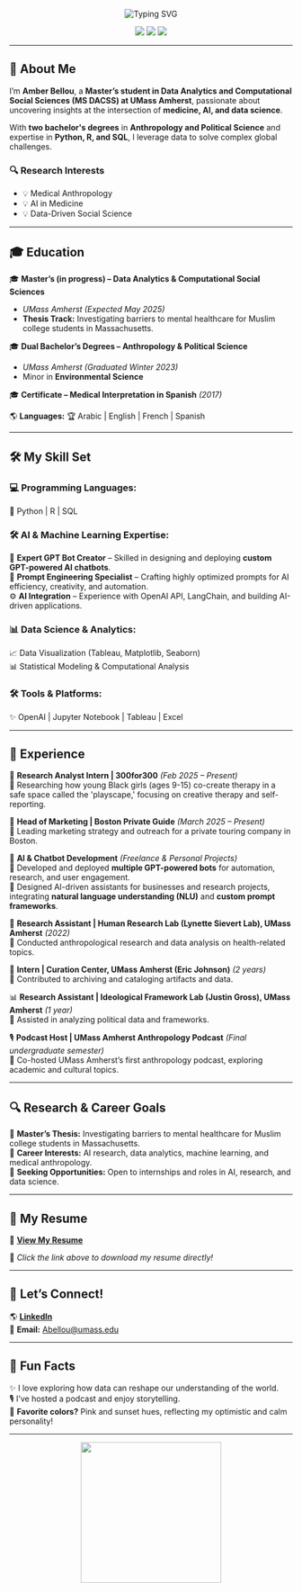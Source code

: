 <!-- Welcome Banner -->
<p align="center">
  <img src="https://readme-typing-svg.herokuapp.com?font=Fira+Code&size=22&pause=1000&color=E39CE3&width=700&height=60&lines=%F0%9F%8C%B8+Welcome+to+My+GitHub+Profile!+%F0%9F%8C%B8" alt="Typing SVG" />
</p>

<!-- Badges -->
<div align="center">
  <img src="https://img.shields.io/badge/Master's_Student-Data_Analytics-blueviolet?style=for-the-badge">
  <img src="https://img.shields.io/badge/Research-Data_Science-pink?style=for-the-badge">
  <img src="https://img.shields.io/badge/AI-%F0%9F%94%A5-ff69b4?style=for-the-badge">
</div>

---

## 🌟 About Me  

I’m **Amber Bellou**, a **Master’s student in Data Analytics and Computational Social Sciences (MS DACSS) at UMass Amherst**, passionate about uncovering insights at the intersection of **medicine, AI, and data science**.  

With **two bachelor's degrees** in **Anthropology and Political Science** and expertise in **Python, R, and SQL**, I leverage data to solve complex global challenges.  

### 🔍 Research Interests  
- 💡 Medical Anthropology  
- 💡 AI in Medicine  
- 💡 Data-Driven Social Science  

---

## 🎓 Education  
🎓 **Master’s (in progress) – Data Analytics & Computational Social Sciences**  
   - *UMass Amherst (Expected May 2025)*  
   - **Thesis Track:** Investigating barriers to mental healthcare for Muslim college students in Massachusetts.  

🎓 **Dual Bachelor’s Degrees – Anthropology & Political Science**  
   - *UMass Amherst (Graduated Winter 2023)*  
   - Minor in **Environmental Science**  

🎓 **Certificate – Medical Interpretation in Spanish** *(2017)*  

🌎 **Languages:** 🏆 Arabic | English | French | Spanish  

---

## 🛠️ My Skill Set  

### **💻 Programming Languages:**  
🚀 Python | R | SQL  

### **🛠️ AI & Machine Learning Expertise:**  
🤖 **Expert GPT Bot Creator** – Skilled in designing and deploying **custom GPT-powered AI chatbots**.  
🎯 **Prompt Engineering Specialist** – Crafting highly optimized prompts for AI efficiency, creativity, and automation.  
⚙ **AI Integration** – Experience with OpenAI API, LangChain, and building AI-driven applications.  

### **📊 Data Science & Analytics:**  
📈 Data Visualization (Tableau, Matplotlib, Seaborn)  
📊 Statistical Modeling & Computational Analysis  

### **🛠️ Tools & Platforms:**  
✨ OpenAI | Jupyter Notebook | Tableau | Excel  

---

## 💼 Experience  

🔬 **Research Analyst Intern | 300for300** *(Feb 2025 – Present)*  
📌 Researching how young Black girls (ages 9-15) co-create therapy in a safe space called the 'playscape,' focusing on creative therapy and self-reporting.  

🌟 **Head of Marketing | Boston Private Guide** *(March 2025 – Present)*  
📌 Leading marketing strategy and outreach for a private touring company in Boston.  

🤖 **AI & Chatbot Development** *(Freelance & Personal Projects)*  
📌 Developed and deployed **multiple GPT-powered bots** for automation, research, and user engagement.  
📌 Designed AI-driven assistants for businesses and research projects, integrating **natural language understanding (NLU)** and **custom prompt frameworks**.  

🧪 **Research Assistant | Human Research Lab (Lynette Sievert Lab), UMass Amherst** *(2022)*  
📌 Conducted anthropological research and data analysis on health-related topics.  

📜 **Intern | Curation Center, UMass Amherst (Eric Johnson)** *(2 years)*  
📌 Contributed to archiving and cataloging artifacts and data.  

📊 **Research Assistant | Ideological Framework Lab (Justin Gross), UMass Amherst** *(1 year)*  
📌 Assisted in analyzing political data and frameworks.  

🎙️ **Podcast Host | UMass Amherst Anthropology Podcast** *(Final undergraduate semester)*  
📌 Co-hosted UMass Amherst’s first anthropology podcast, exploring academic and cultural topics.  

---

## 🔍 Research & Career Goals  

🌟 **Master’s Thesis:** Investigating barriers to mental healthcare for Muslim college students in Massachusetts.  
🚀 **Career Interests:** AI research, data analytics, machine learning, and medical anthropology.  
📢 **Seeking Opportunities:** Open to internships and roles in AI, research, and data science.  

---

## 📂 My Resume  

📄 **[View My Resume](https://github.com/amberbellou/amberbellou/raw/main/Amber_Bellou_Resume.pdf)**  

📌 *Click the link above to download my resume directly!*  

---

## 💬 Let’s Connect!  

🌎 **[LinkedIn](https://www.linkedin.com/in/amber-bellou-2999592b1/)**  
📧 **Email:** Abellou@umass.edu  

---

## 🌅 Fun Facts  

✨ I love exploring how data can reshape our understanding of the world.  
🎙️ I’ve hosted a podcast and enjoy storytelling.  
🌸 **Favorite colors?** Pink and sunset hues, reflecting my optimistic and calm personality!  

---

<p align="center">
  <img src="https://media.giphy.com/media/QvpqTCiEcwtvx6wwJK/giphy.gif" width="250">
</p>
